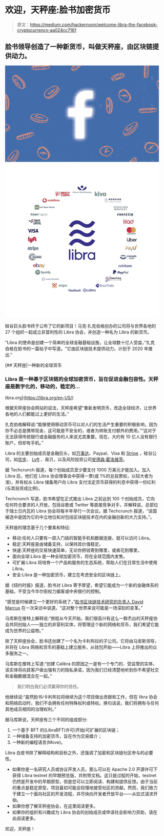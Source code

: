 # 欢迎，天秤座:脸书加密货币

> 原文：<https://medium.com/hackernoon/welcome-libra-the-facebook-cryptocurrency-aa024cc7161>

## 脸书领导创造了一种新货币，叫做天秤座，由区块链提供动力。

![](img/b415f60bca54ef5402c3241033117016.png)![](img/1a6d462e50456256c8417881ab9eaf68.png)

硅谷巨头脸书终于公布了它的新项目！马克·扎克伯格创办的公司将与世界各地的 27 个组织一起成立非营利性的 Libra 协会，并创造一种名为 Libra 的新货币。

“Libra 的使命是创建一个简单的全球金融基础设施，让全球数十亿人受益，”扎克伯格在脸书的一篇帖子中写道。"它由区块链技术提供动力，计划于 2020 年推出."

[](https://libra.org/en-US/) [## 天秤座|一种新的全球货币

### Libra 是一种基于区块链的全球加密货币，旨在促进金融包容性。天秤座是数字化的，移动的，稳定的…

libra.org](https://libra.org/en-US/) 

根据天秤座协会网站的说法，天秤座希望“重新发明货币，改造全球经济，让世界各地的人们都能过上更好的生活。”

扎克伯格解释说:“能够使用移动货币可以对人们的生活产生重要的积极影响，因为你不必总是携带现金，这可能是不安全的，或者为转账支付额外的费用。”“这对于无法获得传统银行或金融服务的人来说尤其重要。现在，大约有 10 亿人没有银行账户，但却有手机。”

Libra 的主要创始成员是金融巨头，如[万事达](https://medium.com/u/10924fd16ff8?source=post_page-----aa024cc7161--------------------------------)、Paypal、Visa 和 [Stripe](https://medium.com/u/3ecae35d6d66?source=post_page-----aa024cc7161--------------------------------) ，硅谷公司，如[优步](https://medium.com/u/b97b1b381b5a?source=post_page-----aa024cc7161--------------------------------)、 [Lyft](https://medium.com/u/54708edc644b?source=post_page-----aa024cc7161--------------------------------) 、易贝，以及风险投资公司[安德森·霍洛维茨](https://medium.com/u/df45fd4a749d?source=post_page-----aa024cc7161--------------------------------)。

据 Techcrunch 报道，每个创始成员至少要支付 1000 万美元才能加入。加入 Libra 后，他们在 Libra 协会理事会中获得一票(或 1%的总投票权，以较大者为准)，并有权从 Libra 储备用户向 Libra 支付法定货币获得的利息中获得一份红利(与其投资成比例)。

Techcrunch 写道，脸书希望在正式推出 Libra 之前达到 100 个创始成员，它向任何符合要求的人开放，包括谷歌或 Twitter 等直接竞争对手，并解释说，总部位于瑞士日内瓦的 Libra 协会将每半年举行一次会议。据 Techcrunch 报道，“该国被选中是因为它的中立地位和对包括区块链技术在内的金融创新的大力支持。”。

天秤座的理念基于几个要素和特征:

*   移动:任何人只要有一部入门级的智能手机和数据连接，就可以访问 Libra。
*   稳定:天秤座是由储备支持，以保持其价值稳定。
*   快速:天秤座的交易快速简单，无论你把钱寄到哪里，或者花到哪里。
*   面向全球:Libra 是一种全球加密货币，将在全球范围内发售。
*   可扩展:Libra 将培育一个产品和服务的生态系统，帮助人们在日常生活中使用 Libra。
*   安全:Libra 是一种加密货币，建立在考虑安全的区块链上。

据《纽约时报》报道，脸书对 Libra 寄予厚望，希望它能成为一个新的金融体系的基础，不受当今华尔街权力掮客或中央银行的控制。

“感觉是时候建立一个更好的系统了，”[脸书区块链技术研究的负责人 David Marcus](https://medium.com/u/2df0de7546a0?source=post_page-----aa024cc7161--------------------------------) 在一次采访中说道。“这对整个世界来说可能是一场深刻的变革。”

马库斯在推特上解释说:“旅程从今天开始，我们很高兴有这么一群杰出的天秤座协会共同创始人——独立的非营利实体，将管理这个新的网络和货币，我们希望它能成为世界的公益物。”

除了天秤座协会，脸书还创建了一个名为卡利布拉的子公司。它将由马库斯领导，并将在 Libra 网络和货币的基础上建立服务，从钱包开始——Libra 上将推出的众多服务之一。

马库斯在推特上写道:“创建 Calibra 的原因之一是有一个专门的、受监管的实体，该实体将向其客户做出强有力的隐私承诺，因为我们已经清楚地听到你不希望社交和金融数据混合在一起。”

> 我们明白我们必须赢得你的信任。

他继续说:“虽然脸书/卡利布拉将继续为这个项目做出贡献和工作，但在 libra 协会和网络启动时，我们不会拥有任何特殊权利或特权。换句话说，我们将拥有与任何其他成员相同的治理权利。”

据马库斯说，天秤座有三个不同的组成部分:

1.  一个基于 BFT 的(LibraBFT)许可(开始)可扩展的区块链；
2.  一种储备支持的加密货币，旨在作为交易媒介；
3.  一种新的编程语言(Move)。

Libra 白皮书除了解释结构和目标之外，还强调了加密和区块链社区参与的必要性。

*   如果你是一名研究人员或协议开发人员，那么可以在 Apache 2.0 开源许可下获得 Libra testnet 的早期预览版，并附带文档。这只是过程的开始，testnet 仍然是开发中的早期原型，但是您可以立即阅读、构建和提供反馈。由于当前的重点是稳定原型，项目最初可能会较慢地接受社区的贡献。然而，我们致力于建立一个面向社区的开发流程，并尽快向开发者开放平台——从拉式请求开始。
*   如果你想了解天秤座协会，在这里阅读更多。
*   如果你的组织有兴趣成为 Libra 协会的创始成员或申请社会影响力资助，请在此阅读更多。

欢迎，天秤座！